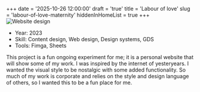 +++
date = '2025-10-26 12:00:00'
draft = 'true'
title = 'Labour of love'
slug = 'labour-of-love-maternity'
hiddenInHomeList = true
+++
![Website design](/images/play-website-01.png)
- Year: 2023
- Skill: Content design, Web design, Design systems, GDS
- Tools: Fimga, Sheets

This project is a fun ongoing experiment for me; it is a personal website that will show some of my work. I was inspired by the internet of yesteryears. I wanted the visual style to be nostalgic with some added functionality. So much of my work is corporate and relies on the style and design language of others, so I wanted this to be a fun place for me.